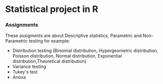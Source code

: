 # Statistical project in R

### Assignments

These assigments are about Descriptive statistics, Parametric and Non-Parametric testing for example:
 - Distribution testing (Binomial distribution, Hypergeometric distribution, Poisson distribution, Normal distribution, Exponential distribution,Theoretical distribution)
 - Variance testing
 - Tukey's test
 - Anova